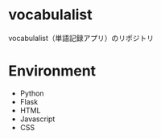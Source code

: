 # vocabulalist
vocabulalist（単語記録アプリ）のリポジトリ

# Environment
- Python
- Flask
- HTML
- Javascript
- CSS
